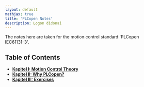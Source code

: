 ```yaml
---
layout: default
mathjax: true
title: 'PLCopen Notes'
description: Logon didonai
---
```

The notes here are taken for the motion control standard 'PLCopen IEC61131-3'.


## **Table of Contents**

* [**Kapitel I: Motion Control Theory**](Kap01MCT.html)
* [**Kapitel II: Why PLCopen?**](Kap02WhyPLCopen.html)
* [**Kapitel III: Exercises**](Kap03Exercise.html)
